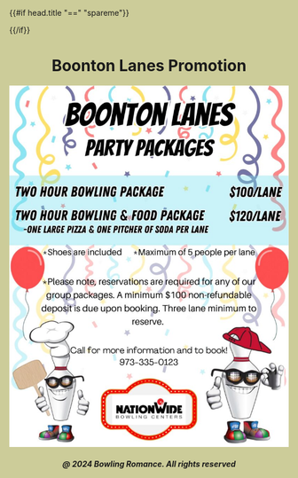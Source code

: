 <html style="background-color:#CCCC99;">
    
{{#if head.title "==" "spareme"}}
<style type="text/css">
.header {
  display: none !important;
}
</style>
{{/if}}
    
<body>  
<h1 style="text-align:center;">Boonton Lanes Promotion</h1>
<img
  class="fit-picture"
  src="boontonlanes.jpeg"
  alt="Boonton Lanes Promotion" />
  
<h5 style="text-align:center;"><i>@ 2024 Bowling Romance. All rights reserved</i></h5>   
</body>
</html>
